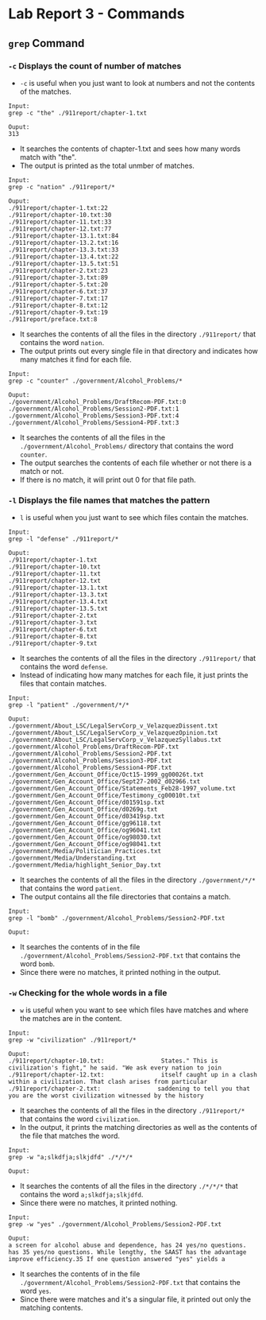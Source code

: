 # Lab Report 3 - Commands

## ``grep`` Command

### ``-c`` Displays the count of number of matches
- ``-c`` is useful when you just want to look at numbers and not the contents of the matches.

```
Input:
grep -c "the" ./911report/chapter-1.txt

Ouput:
313
```
- It searches the contents of chapter-1.txt and sees how many words match with "the".
- The output is printed as the total unmber of matches.


```
Input:
grep -c "nation" ./911report/*

Ouput:
./911report/chapter-1.txt:22
./911report/chapter-10.txt:30
./911report/chapter-11.txt:33
./911report/chapter-12.txt:77
./911report/chapter-13.1.txt:84
./911report/chapter-13.2.txt:16
./911report/chapter-13.3.txt:33
./911report/chapter-13.4.txt:22
./911report/chapter-13.5.txt:51
./911report/chapter-2.txt:23
./911report/chapter-3.txt:89
./911report/chapter-5.txt:20
./911report/chapter-6.txt:37
./911report/chapter-7.txt:17
./911report/chapter-8.txt:12
./911report/chapter-9.txt:19
./911report/preface.txt:8
```

- It searches the contents of all the files in the directory ``./911report/`` that contains the word ``nation``.
- The output prints out every single file in that directory and indicates how many matches it find for each file.

```
Input:
grep -c "counter" ./government/Alcohol_Problems/*

Ouput:
./government/Alcohol_Problems/DraftRecom-PDF.txt:0
./government/Alcohol_Problems/Session2-PDF.txt:1
./government/Alcohol_Problems/Session3-PDF.txt:4
./government/Alcohol_Problems/Session4-PDF.txt:3
```

- It searches the contents of all the files in the ``./government/Alcohol_Problems/`` directory that contains the word ``counter``.
- The output searches the contents of each file whether or not there is a match or not.
- If there is no match, it will print out 0 for that file path.

### ``-l`` Displays the file names that matches the pattern
- ``l`` is useful when you just want to see which files contain the matches.

```
Input:
grep -l "defense" ./911report/*

Ouput:
./911report/chapter-1.txt
./911report/chapter-10.txt
./911report/chapter-11.txt
./911report/chapter-12.txt
./911report/chapter-13.1.txt
./911report/chapter-13.3.txt
./911report/chapter-13.4.txt
./911report/chapter-13.5.txt
./911report/chapter-2.txt
./911report/chapter-3.txt
./911report/chapter-6.txt
./911report/chapter-8.txt
./911report/chapter-9.txt
```

- It searches the contents of all the files in the directory ``./911report/`` that contains the word ``defense``.
- Instead of indicating how many matches for each file, it just prints the files that contain matches.

```
Input:
grep -l "patient" ./government/*/*

Ouput:
./government/About_LSC/LegalServCorp_v_VelazquezDissent.txt
./government/About_LSC/LegalServCorp_v_VelazquezOpinion.txt
./government/About_LSC/LegalServCorp_v_VelazquezSyllabus.txt
./government/Alcohol_Problems/DraftRecom-PDF.txt
./government/Alcohol_Problems/Session2-PDF.txt
./government/Alcohol_Problems/Session3-PDF.txt
./government/Alcohol_Problems/Session4-PDF.txt
./government/Gen_Account_Office/Oct15-1999_gg00026t.txt
./government/Gen_Account_Office/Sept27-2002_d02966.txt
./government/Gen_Account_Office/Statements_Feb28-1997_volume.txt
./government/Gen_Account_Office/Testimony_cg00010t.txt
./government/Gen_Account_Office/d01591sp.txt
./government/Gen_Account_Office/d0269g.txt
./government/Gen_Account_Office/d03419sp.txt
./government/Gen_Account_Office/gg96118.txt
./government/Gen_Account_Office/og96041.txt
./government/Gen_Account_Office/og98030.txt
./government/Gen_Account_Office/og98041.txt
./government/Media/Politician_Practices.txt
./government/Media/Understanding.txt
./government/Media/highlight_Senior_Day.txt
```

- It searches the contents of all the files in the directory ``./government/*/*`` that contains the word ``patient``.
- The output contains all the file directories that contains a match.

```
Input:
grep -l "bomb" ./government/Alcohol_Problems/Session2-PDF.txt

Ouput:

```

- It searches the contents of in the file ``./government/Alcohol_Problems/Session2-PDF.txt`` that contains the word ``bomb``.
- Since there were no matches, it printed nothing in the output.

### ``-w`` Checking for the whole words in a file
- ``w`` is useful when you want to see which files have matches and where the matches are in the content.

```
Input:
grep -w "civilization" ./911report/*

Ouput:
./911report/chapter-10.txt:                States." This is civilization's fight," he said. "We ask every nation to join
./911report/chapter-12.txt:                itself caught up in a clash within a civilization. That clash arises from particular
./911report/chapter-2.txt:                saddening to tell you that you are the worst civilization witnessed by the history
```
- It searches the contents of all the files in the directory ``./911report/*`` that contains the word ``civilization``.
- In the output, it prints the matching directories as well as the contents of the file that matches the word.

```
Input:
grep -w "a;slkdfja;slkjdfd" ./*/*/*

Ouput:

```

- It searches the contents of all the files in the directory ``./*/*/*`` that contains the word ``a;slkdfja;slkjdfd``.
- Since there were no matches, it printed nothing.

```
Input:
grep -w "yes" ./government/Alcohol_Problems/Session2-PDF.txt

Ouput:
a screen for alcohol abuse and dependence, has 24 yes/no questions.
has 35 yes/no questions. While lengthy, the SAAST has the advantage
improve efficiency.35 If one question answered "yes" yields a
```

- It searches the contents of in the file ``./government/Alcohol_Problems/Session2-PDF.txt`` that contains the word ``yes``.
- Since there were matches and it's a singular file, it printed out only the matching contents.


